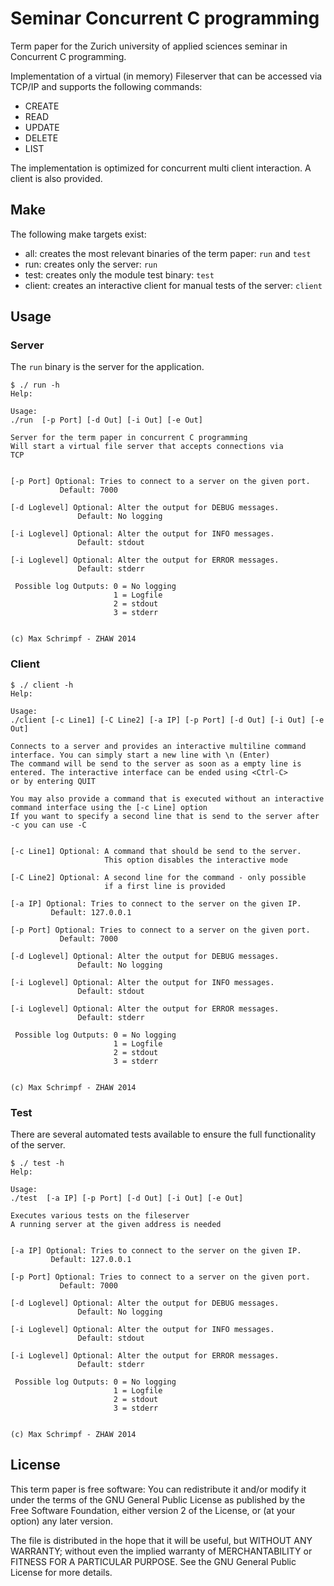 # Seminar Concurrent C programming
Term paper for the Zurich university of applied sciences seminar in Concurrent C programming.

Implementation of a virtual (in memory) Fileserver that can be accessed via TCP/IP and supports the following commands:
- CREATE
- READ
- UPDATE
- DELETE
- LIST

The implementation is optimized for concurrent multi client interaction. A client is also provided.

## Make 
The following make targets exist: 

* all: creates the most relevant binaries of the term paper: `run` and `test`
* run: creates only the server: `run`
* test: creates only the module test binary: `test`
* client: creates an interactive client for manual tests of the server: `client`

## Usage
### Server
The `run` binary is the server for the application.
```
$ ./ run -h
Help: 

Usage:
./run  [-p Port] [-d Out] [-i Out] [-e Out]

Server for the term paper in concurrent C programming
Will start a virtual file server that accepts connections via
TCP


[-p Port] Optional: Tries to connect to a server on the given port.
           Default: 7000

[-d Loglevel] Optional: Alter the output for DEBUG messages.
               Default: No logging

[-i Loglevel] Optional: Alter the output for INFO messages.
               Default: stdout

[-i Loglevel] Optional: Alter the output for ERROR messages.
               Default: stderr 

 Possible log Outputs: 0 = No logging
                       1 = Logfile
                       2 = stdout
                       3 = stderr


(c) Max Schrimpf - ZHAW 2014
```

### Client
```
$ ./ client -h
Help:

Usage:
./client [-c Line1] [-C Line2] [-a IP] [-p Port] [-d Out] [-i Out] [-e Out]

Connects to a server and provides an interactive multiline command
interface. You can simply start a new line with \n (Enter)
The command will be send to the server as soon as a empty line is
entered. The interactive interface can be ended using <Ctrl-C> 
or by entering QUIT

You may also provide a command that is executed without an interactive
command interface using the [-c Line] option
If you want to specify a second line that is send to the server after
-c you can use -C 


[-c Line1] Optional: A command that should be send to the server.
                     This option disables the interactive mode

[-C Line2] Optional: A second line for the command - only possible
                     if a first line is provided

[-a IP] Optional: Tries to connect to the server on the given IP.
         Default: 127.0.0.1

[-p Port] Optional: Tries to connect to a server on the given port.
           Default: 7000

[-d Loglevel] Optional: Alter the output for DEBUG messages.
               Default: No logging

[-i Loglevel] Optional: Alter the output for INFO messages.
               Default: stdout

[-i Loglevel] Optional: Alter the output for ERROR messages.
               Default: stderr 

 Possible log Outputs: 0 = No logging
                       1 = Logfile
                       2 = stdout
                       3 = stderr


(c) Max Schrimpf - ZHAW 2014

```

### Test
There are several automated tests available to ensure the full functionality of the server.
```
$ ./ test -h
Help:

Usage:
./test  [-a IP] [-p Port] [-d Out] [-i Out] [-e Out]

Executes various tests on the fileserver
A running server at the given address is needed


[-a IP] Optional: Tries to connect to the server on the given IP.
         Default: 127.0.0.1

[-p Port] Optional: Tries to connect to a server on the given port.
           Default: 7000

[-d Loglevel] Optional: Alter the output for DEBUG messages.
               Default: No logging

[-i Loglevel] Optional: Alter the output for INFO messages.
               Default: stdout

[-i Loglevel] Optional: Alter the output for ERROR messages.
               Default: stderr 

 Possible log Outputs: 0 = No logging
                       1 = Logfile
                       2 = stdout
                       3 = stderr


(c) Max Schrimpf - ZHAW 2014
```

## License
This term paper is free software: You can redistribute it and/or modify
it under the terms of the GNU General Public License as published by
the Free Software Foundation, either version 2 of the License, or
(at your option) any later version.

The file is distributed in the hope that it will be useful,
but WITHOUT ANY WARRANTY; without even the implied warranty of
MERCHANTABILITY or FITNESS FOR A PARTICULAR PURPOSE.  See the
GNU General Public License for more details.

